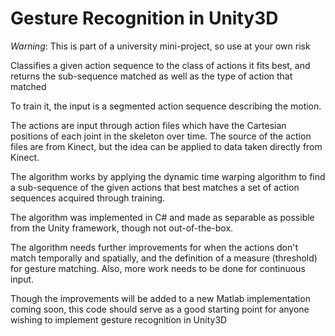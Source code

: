 # Gesture Recognition in Unity3D

  *Warning*: This is part of a university mini-project, so use at your own risk

Classifies a given action sequence to the class of actions it fits best, and returns the sub-sequence matched as well as the type of action that matched

To train it, the input is a segmented action sequence describing the motion.

The actions are input through action files which have the Cartesian positions of each joint in the skeleton over time. The source of the action files are from Kinect, but the idea can be applied to data taken directly from Kinect.

The algorithm works by applying the dynamic time warping algorithm to find a sub-sequence of the given actions that best matches a set of action sequences acquired through training.

The algorithm was implemented in C# and made as separable as possible from the Unity framework, though not out-of-the-box.

The algorithm needs further improvements for when the actions don't match temporally and spatially, and the definition of a measure (threshold) for gesture matching. Also, more work needs to be done for continuous input.

Though the improvements will be added to a new Matlab implementation coming soon, this code should serve as a good starting point for anyone wishing to implement gesture recognition in Unity3D
